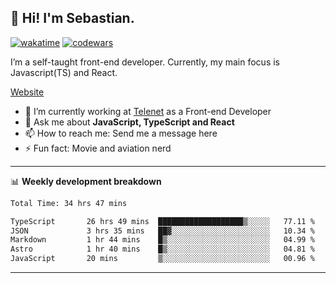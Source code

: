 ## 👋 Hi! I'm Sebastian.

[![wakatime](https://wakatime.com/badge/user/df0036c6-328a-4a39-be9b-e49417ed22a1.svg)](https://wakatime.com/@df0036c6-328a-4a39-be9b-e49417ed22a1)
[![codewars](https://www.codewars.com/users/sebavuye/badges/small)](https://www.codewars.com/users/sebavuye)

I’m a self-taught front-end developer. Currently, my main focus is Javascript(TS) and React.

[Website](https://sebastianvuye.be)

- 🔭 I’m currently working at [Telenet](https://telenet.be/) as a Front-end Developer
- 💬 Ask me about **JavaScript, TypeScript and React**
- 📫 How to reach me: Send me a message here
- ⚡ Fun fact: Movie and aviation nerd

-------

📊 **Weekly development breakdown**

<!--START_SECTION:waka-->

```txt
Total Time: 34 hrs 47 mins

TypeScript       26 hrs 49 mins  ███████████████████▒░░░░░   77.11 %
JSON             3 hrs 35 mins   ██▓░░░░░░░░░░░░░░░░░░░░░░   10.34 %
Markdown         1 hr 44 mins    █▒░░░░░░░░░░░░░░░░░░░░░░░   04.99 %
Astro            1 hr 40 mins    █▒░░░░░░░░░░░░░░░░░░░░░░░   04.81 %
JavaScript       20 mins         ▒░░░░░░░░░░░░░░░░░░░░░░░░   00.96 %
```

<!--END_SECTION:waka-->
-------
